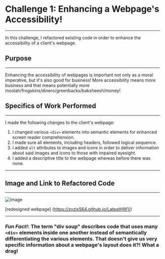 # Challenge 1: Enhancing a Webpage's Accessibility!
---
In this challenge, I refactored existing code in order to enhance the accessibility of a client's webpage.

## Purpose
---
Enhancing the accessibility of webpages is important not only as a moral imperative, but it's also good for business! More accessibility means more business and that means potentially more moolah/frogskins/dinero/greenbacks/baksheesh/money!

## Specifics of Work Performed
---
I made the following changes to the client's webpage:

1. I changed various ``<div>`` elements into semantic elements for enhanced screen reader comprehension.
2. I made sure all elements, including headers, followed logical sequence.
3. I added ``alt`` attributes to images and icons in order to deliver information about said images and icons to those with impaired eyesight.
4. I added a descriptive title to the webpage whereas before there was none.
---
## Image and Link to Refactored Code
---
![image](https://user-images.githubusercontent.com/98196969/178120266-d1e54319-9734-442c-a653-a549180be1f6.png)


[redesigned webpage] (https://zyzix564.github.io/LatestHW1/)


---
### _Fun Fact!_: The term "div soup" describes code that uses many ``<div>`` elements inside one another instead of semantically differentiating the various elements. That doesn't give us very specific information about a webpage's layout  does it?! What a drag!

